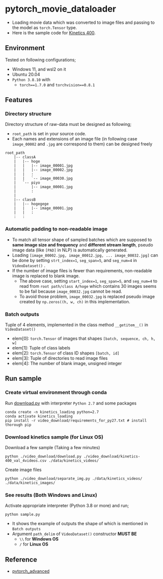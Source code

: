 # pytorch_movie_dataloader
- Loading movie data which was converted to image files and passing to the model as `torch.Tensor` type.
- Here is the sample code for [Kinetics 400](https://deepmind.com/research/open-source/kinetics).

## Environment
Tested on following configurations;
- Windows 11, and wsl2 on it
- Ubuntu 20.04
- `Python 3.8.10` with 
  - `torch==1.7.0` and `torchvision==0.8.1`

## Features
### Directory structure
Directory structure of raw-data must be designed as following;
- `root_path` is set in your source code.
- Each names and extensions of an image file (in following case `image_00002` and `.jpg` are correspond to them) can be designed freely
```
root_path 
    |-- classA
    |   |-- hoge
    |   |   |-- image_00001.jpg
    |   |   |-- image_00002.jpg
    |   |   :
    |   |   `-- image_00030.jpg                     
    |   `-- piyo
    |       |-- image_00001.jpg
    |       :
    |   
    |-- classB
    |   |-- hogegege
    |   |   |-- image_00001.jpg
    |   |   :
    :   :
```

### Automatic padding to non-readable image
- To match all tensor shape of sampled batches which are supposed to **same image size and frequency** and **different stream  length**, pseudo image data (like `[PAD]` in NLP) is automatically generated.
- Loading `[image_00002.jpg, image_00012.jpg, ... image_00032.jpg]` can be done by setting `strt_index=1`, `seg_span=5`, and `seg_num=4` in `VideoDataset()`  . 
- If the number of image files is fewer than requirements, non-readable image is replaced to blank image.
    - The above case, setting `start_index=1`, `seg_span=5`, and `seg_num=4` to read from `root path/class A/hoge` which contains 30 images seems to be fail because `image_00032.jpg` cannot be read. 
    -  To avoid those problem, `image_00032.jpg` is replaced pseudo image created by `np.zeros((h, w, ch)` in this implementation. 

### Batch outputs
Tuple of 4 elements, implemented in the class method `__getitem__()` in `VideoDataset()`
- elem[0]: `torch.Tensor` of images that shapes `[batch, sequence, ch, h, w]`
- elem[1]: Tuple of class labels
- elem[2]: `torch.Tensor` of class ID shapes `[batch, id]`
- elem[3]: Tuple of directories to read image files
- elem[4]: The number of blank image, unsigned integer

## Run sample
### Create virtual environment through conda
Run [download.py](video_download/download.py) with interpreter `Python 2.7` and some packages
```shell
conda create -n kinetics_loading python=2.7
conda activate kinetics_loading
pip install -r video_download/requirements_for_py27.txt # install thorough pip
```
### Download kinetics sample (for Linux OS)
Download a few sample (Taking a few minutes)
```shell
python ./video_download/download.py ./video_download/kinetics-400_val_4videos.csv ./data/kinetics_videos/
```
Create image files 
```shell
python ./video_download/separate_img.py ./data/kinetics_videos/ ./data/kinetics_images/
```
### See results (Both Windows and Linux)
Activate appropriate interpreter (Python 3.8 or more) and run;
```shell
python sample.py
```
- It shows the example of outputs the shape of which is mentioned in `Batch outputs`
- Argument `path_delim` of `VideoDataset()` constructor **MUST BE**
  - `\\` for **Windows OS**
  - `/` for **Linux OS**

## Reference
- [pytorch_advanced
](https://github.com/YutaroOgawa/pytorch_advanced)